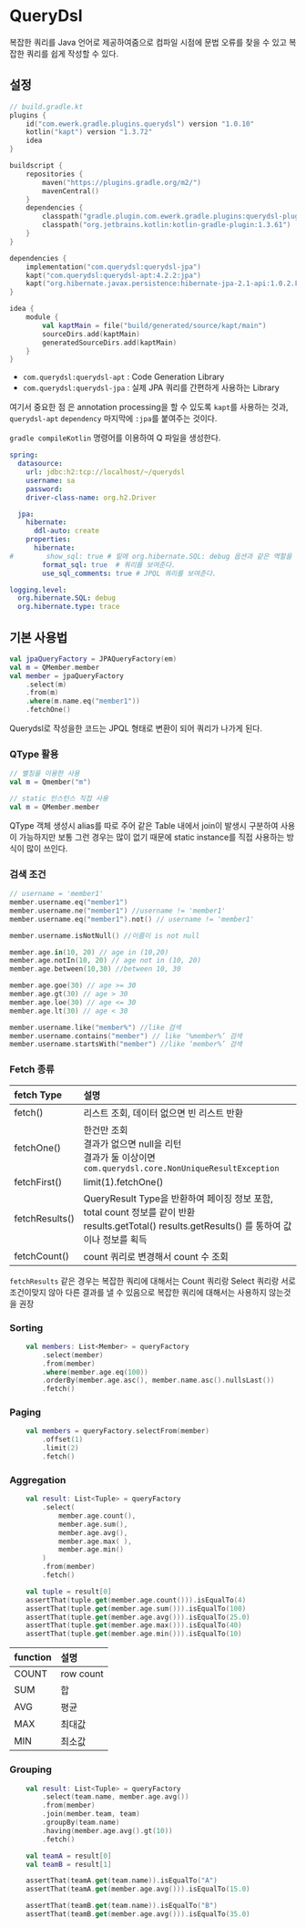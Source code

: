 # QueryDsl
복잡한 쿼리를 Java 언어로 제공하여줌으로 컴파일 시점에 문법 오류를 찾을 수 있고 복잡한 쿼리를 쉽게 작성할 수 있다.

## 설정
``` kotlin
// build.gradle.kt
plugins {
    id("com.ewerk.gradle.plugins.querydsl") version "1.0.10"
    kotlin("kapt") version "1.3.72"
    idea
}

buildscript {
    repositories {
        maven("https://plugins.gradle.org/m2/")
        mavenCentral()
    }
    dependencies {
        classpath("gradle.plugin.com.ewerk.gradle.plugins:querydsl-plugin:1.0.10")
        classpath("org.jetbrains.kotlin:kotlin-gradle-plugin:1.3.61")
    }
}

dependencies {
    implementation("com.querydsl:querydsl-jpa")
    kapt("com.querydsl:querydsl-apt:4.2.2:jpa")
    kapt("org.hibernate.javax.persistence:hibernate-jpa-2.1-api:1.0.2.Final")
}

idea {
    module {
        val kaptMain = file("build/generated/source/kapt/main")
        sourceDirs.add(kaptMain)
        generatedSourceDirs.add(kaptMain)
    }
}
```
- `com.querydsl:querydsl-apt` : Code Generation Library
- `com.querydsl:querydsl-jpa` : 실제 JPA 쿼리를 간편하게 사용하는 Library


여기서 중요한 점 은 annotation processing을 할 수 있도록 `kapt`를 사용하는 것과, `querydsl-apt` `dependency` 마지막에 `:jpa`를 붙여주는 것이다.

`gradle compileKotlin` 명령어를 이용하여 Q 파일을 생성한다.

``` yaml
spring:
  datasource:
    url: jdbc:h2:tcp://localhost/~/querydsl
    username: sa
    password:
    driver-class-name: org.h2.Driver

  jpa:
    hibernate:
      ddl-auto: create
    properties:
      hibernate:
#        show_sql: true # 밑에 org.hibernate.SQL: debug 옵션과 같은 역할을 한다.
        format_sql: true  # 쿼리를 보여준다.
        use_sql_comments: true # JPQL 쿼리를 보여준다.

logging.level:
  org.hibernate.SQL: debug
  org.hibernate.type: trace
```



## 기본 사용법
``` kotlin
val jpaQueryFactory = JPAQueryFactory(em)
val m = QMember.member
val member = jpaQueryFactory
    .select(m)
    .from(m)
    .where(m.name.eq("member1"))
    .fetchOne()
```
Querydsl로 작성을한 코드는 JPQL 형태로 변환이 되어 쿼리가 나가게 된다.


### QType 활용
``` kotlin
// 별칭을 이용한 사용
val m = Qmember("m")

// static 인스턴스 직접 사용
val m = QMember.member
```
QType 객체 생성시 alias를 따로 주어 같은 Table 내에서 join이 발생시 구분하여 사용이 가능하지만
보통 그런 경우는 많이 없기 때문에 static instance를 직접 사용하는 방식이 많이 쓰인다.

### 검색 조건

``` kotlin
// username = 'member1'
member.username.eq("member1") 
member.username.ne("member1") //username != 'member1'
member.username.eq("member1").not() // username != 'member1'

member.username.isNotNull() //이름이 is not null

member.age.in(10, 20) // age in (10,20)
member.age.notIn(10, 20) // age not in (10, 20)
member.age.between(10,30) //between 10, 30

member.age.goe(30) // age >= 30
member.age.gt(30) // age > 30
member.age.loe(30) // age <= 30
member.age.lt(30) // age < 30 

member.username.like("member%") //like 검색
member.username.contains("member") // like ‘%member%’ 검색
member.username.startsWith("member") //like ‘member%’ 검색
```

### Fetch 종류

|fetch Type|설명|
|:--|:--|
|fetch()|리스트 조회, 데이터 없으면 빈 리스트 반환|
|fetchOne()|한건만 조회<br>결과가 없으면 null을 리턴<br>결과가 둘 이상이면 `com.querydsl.core.NonUniqueResultException`|
|fetchFirst()|limit(1).fetchOne()|
|fetchResults()|QueryResult Type을 반환하여 페이징 정보 포함, total count 정보를 같이 반환<br>results.getTotal() results.getResults() 를 통하여 값이나 정보를 획득|
|fetchCount()|count 쿼리로 변경해서 count 수 조회|

`fetchResults` 같은 경우는 복잡한 쿼리에 대해서는 Count 쿼리랑 Select 쿼리랑 서로 조건이맞지 않아 다른 결과를 낼 수 있음으로 복잡한 쿼리에 대해서는 사용하지 않는것을 권장


### Sorting
``` kotlin
    val members: List<Member> = queryFactory
        .select(member)
        .from(member)
        .where(member.age.eq(100))
        .orderBy(member.age.asc(), member.name.asc().nullsLast())
        .fetch()
```

### Paging
``` kotlin
    val members = queryFactory.selectFrom(member)
        .offset(1)
        .limit(2)
        .fetch()
```

### Aggregation
``` kotlin
    val result: List<Tuple> = queryFactory
        .select(
            member.age.count(),
            member.age.sum(),
            member.age.avg(),
            member.age.max( ),
            member.age.min()
        )
        .from(member)
        .fetch()

    val tuple = result[0]
    assertThat(tuple.get(member.age.count())).isEqualTo(4)
    assertThat(tuple.get(member.age.sum())).isEqualTo(100)
    assertThat(tuple.get(member.age.avg())).isEqualTo(25.0)
    assertThat(tuple.get(member.age.max())).isEqualTo(40)
    assertThat(tuple.get(member.age.min())).isEqualTo(10)
```

|function|설명|
|:--|:--|
|COUNT|row count|
|SUM|합|
|AVG|평균|
|MAX|최대값|
|MIN|최소값|

### Grouping
``` kotlin
    val result: List<Tuple> = queryFactory
        .select(team.name, member.age.avg())
        .from(member)
        .join(member.team, team)
        .groupBy(team.name)
        .having(member.age.avg().gt(10))
        .fetch()

    val teamA = result[0]
    val teamB = result[1]

    assertThat(teamA.get(team.name)).isEqualTo("A")
    assertThat(teamA.get(member.age.avg())).isEqualTo(15.0)

    assertThat(teamB.get(team.name)).isEqualTo("B")
    assertThat(teamB.get(member.age.avg())).isEqualTo(35.0)
```


